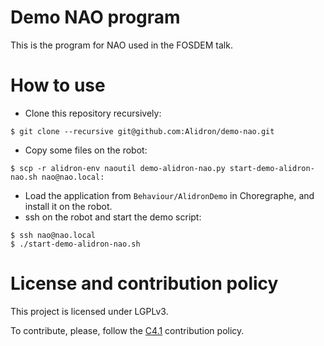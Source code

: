 Demo NAO program
================

This is the program for NAO used in the FOSDEM talk.

How to use
==========

* Clone this repository recursively:
```
$ git clone --recursive git@github.com:Alidron/demo-nao.git
```
* Copy some files on the robot:
```
$ scp -r alidron-env naoutil demo-alidron-nao.py start-demo-alidron-nao.sh nao@nao.local:
```
* Load the application from `Behaviour/AlidronDemo` in Choregraphe, and install it on the robot.
* ssh on the robot and start the demo script:
```
$ ssh nao@nao.local
$ ./start-demo-alidron-nao.sh
```

License and contribution policy
===============================

This project is licensed under LGPLv3.

To contribute, please, follow the [C4.1](http://rfc.zeromq.org/spec:22) contribution policy.
